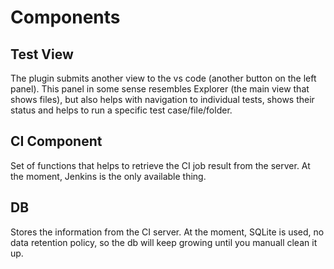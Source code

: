 Components
=================

Test View
--------------
The plugin submits another view to the vs code (another button on the left panel).
This panel in some sense resembles Explorer (the main view that shows files), but also helps with navigation to individual tests, shows their status and helps to run a specific test case/file/folder.

CI Component
-------------
Set of functions that helps to retrieve the CI job result from the server. At the moment, Jenkins is the only available thing.

DB
-----------
Stores the information from the CI server. At the moment, SQLite is used, no data retention policy, so the db will keep growing until you manuall clean it up.